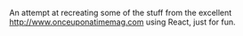 An attempt at recreating some of the stuff from the excellent http://www.onceuponatimemag.com using React, just for fun. 